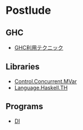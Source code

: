 # Postlude

## GHC

- [GHC利用テクニック](./pages/GHC-Advice-on.md)

## Libraries

- [Control.Concurrent.MVar](./pages/Control-Concurrent-MVar.md)
- [Language.Haskell.TH](./pages/Language-Haskell-TH.md)

## Programs

- [DI](./pages/DI.md)
